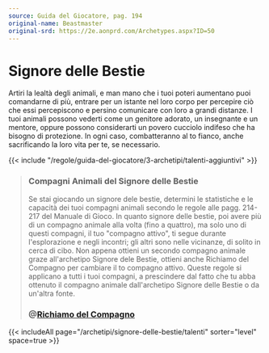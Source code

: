 ```yaml
---
source: Guida del Giocatore, pag. 194
original-name: Beastmaster
original-srd: https://2e.aonprd.com/Archetypes.aspx?ID=50
---
```


# Signore delle Bestie

Artiri la lealtà degli animali, e man mano che i tuoi poteri aumentano puoi
comandarne di più, entrare per un istante nel loro corpo per percepire ciò che
essi percepiscono e persino comunicare con loro a grandi distanze. I tuoi
animali possono vederti come un genitore adorato, un insegnante e un mentore,
oppure possono considerarti un povero cucciolo indifeso che ha bisogno di
protezione. In ogni caso, combatteranno al to fianco, anche sacrificando la loro
vita per te, se necessario.

{{< include "/regole/guida-del-giocatore/3-archetipi/talenti-aggiuntivi" >}}

> ### Compagni Animali del Signore delle Bestie
>
> Se stai giocando un signore dele bestie, determini le statistiche e le
> capacità dei tuoi compagni animali secondo le regole alle pagg. 214-217 del
> Manuale di Gioco. In quanto signore delle bestie, poi avere più di un compagno
> animale alla volta (fino a quattro), ma solo uno di questi compagni, il tuo
> "compagno attivo", ti segue durante l'esplorazione e negli incontri; gli altri
> sono nelle vicinanze, di solito in cerca di cibo. Non appena ottieni un
> secondo compagno animale graze all'archetipo Signore dele Bestie, ottieni
> anche Richiamo del Compagno per cambiare il to compagno attivo. Queste regole
> si applicano a tutti i tuoi compagni, a prescindere dal fatto che tu abba
> ottenuto il compagno animale dall'archetipo Signore delle Bestie o da un'altra
> fonte.
>
> ### @[Richiamo del Compagno](/azioni/speciale/richiamo-del-compagno)

{{< includeAll page="/archetipi/signore-delle-bestie/talenti" sorter="level" space=true >}}
